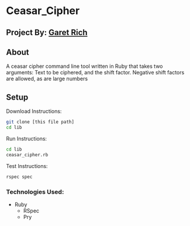 # Ceasar_Cipher

## Project By: [Garet Rich](https://github.com/garet-rich)

## About
A ceasar cipher command line tool written in Ruby that takes two arguments: Text to be ciphered, and the shift factor. Negative shift factors are allowed, as are large numbers

## Setup
Download Instructions: 
```bash 
git clone [this file path]
cd lib
```

Run Instructions:
```bash 
cd lib
ceasar_cipher.rb
```

Test Instructions:
```bash 
rspec spec
```

### Technologies Used:
* Ruby
  *  RSpec
  *  Pry
